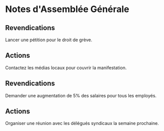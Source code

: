 # Notes d'Assemblée Générale

## Revendications

Lancer une pétition pour le droit de grève.

## Actions

Contactez les médias locaux pour couvrir la manifestation.

## Revendications

Demander une augmentation de 5% des salaires pour tous les employés.

## Actions

Organiser une réunion avec les délégués syndicaux la semaine prochaine.

